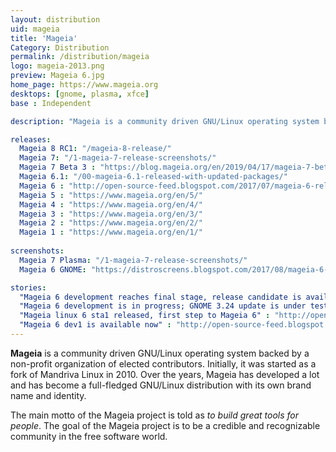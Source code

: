 ```yaml
---
layout: distribution
uid: mageia
title: 'Mageia'
Category: Distribution
permalink: /distribution/mageia
logo: mageia-2013.png
preview: Mageia 6.jpg
home_page: https://www.mageia.org
desktops: [gnome, plasma, xfce]
base : Independent

description: "Mageia is a community driven GNU/Linux operating system backed by a non-profit organization of elected contributors. Releases, reviews and other updates on Mageia."

releases:
  Mageia 8 RC1: "/mageia-8-release/"
  Mageia 7: "/1-mageia-7-release-screenshots/"
  Mageia 7 Beta 3 : "https://blog.mageia.org/en/2019/04/17/mageia-7-beta-3/"
  Mageia 6.1: "/00-mageia-6.1-released-with-updated-packages/"
  Mageia 6 : "http://open-source-feed.blogspot.com/2017/07/mageia-6-released-with-plasma-5-dnf-arm.html"
  Mageia 5 : "https://www.mageia.org/en/5/"
  Mageia 4 : "https://www.mageia.org/en/4/"
  Mageia 3 : "https://www.mageia.org/en/3/"
  Mageia 2 : "https://www.mageia.org/en/2/"
  Mageia 1 : "https://www.mageia.org/en/1/"
  
screenshots:
  Mageia 7 Plasma: "/1-mageia-7-release-screenshots/"
  Mageia 6 GNOME: "https://distroscreens.blogspot.com/2017/08/mageia-6-gnome-edition-screenshots.html"

stories:
  "Mageia 6 development reaches final stage, release candidate is available now " : "http://open-source-feed.blogspot.com/2017/05/mageia-6-development-reaches-final.html"
  "Mageia 6 development is in progress; GNOME 3.24 update is under testing" : "http://open-source-feed.blogspot.com/2017/03/mageia-6-development-is-in-progress.html"
  "Mageia linux 6 sta1 released, first step to Mageia 6" : "http://open-source-feed.blogspot.com/2016/07/mageia-linux-6-sta1-released-first-step.html"
  "Mageia 6 dev1 is available now" : "http://open-source-feed.blogspot.com/2016/03/mageia-6-dev1-is-available-now.html"
---
```


**Mageia** is a community driven GNU/Linux operating system backed by a non-profit organization of elected contributors. Initially, it was started as a fork of Mandriva Linux in 2010. Over the years, Mageia has developed a lot and has become a full-fledged GNU/Linux distribution with its own brand name and identity.

The main motto of the Mageia project is told as *to build great tools for people*. The goal of the Mageia project is to be a credible and recognizable community in the free software world.
